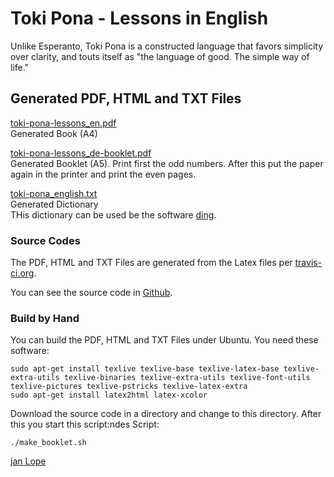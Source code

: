 # Toki Pona - Lessons in English
Unlike Esperanto, Toki Pona is a constructed language that favors simplicity over clarity, and touts itself as "the language of good. The simple way of life." 


## Generated PDF, HTML and TXT Files


[toki-pona-lessons_en.pdf](https://github.com/jan-Lope/Toki_Pona_lessons_English/blob/gh-pages/toki-pona-lessons_en.pdf)  
Generated Book (A4)  

[toki-pona-lessons_de-booklet.pdf](https://github.com/jan-Lope/Toki_Pona_lessons_English/blob/gh-pages/toki-pona-lessons_en-booklet.pdf)  
Generated Booklet (A5). 
Print first the odd numbers. After this put the paper again in the printer and print the even pages.

[toki-pona_english.txt](https://github.com/jan-Lope/Toki_Pona_lessons_English/blob/gh-pages/toki-pona_english.txt)  
Generated Dictionary  
THis dictionary can be used be the software [ding](http://www-user.tu-chemnitz.de/~fri/ding/).


### Source Codes

The PDF, HTML and TXT Files are generated from the Latex files per [travis-ci.org](https://travis-ci.org/jan-Lope/Toki_Pona_lessons_English).

You can see the source code in [Github](https://github.com/jan-Lope/Toki_Pona_lessons_English).

### Build by Hand

You can build the PDF, HTML and TXT Files under Ubuntu. You need these software:


    sudo apt-get install texlive texlive-base texlive-latex-base texlive-extra-utils texlive-binaries texlive-extra-utils texlive-font-utils texlive-pictures texlive-pstricks texlive-latex-extra 
    sudo apt-get install latex2html latex-xcolor


Download the source code in a directory and change to this directory. After this you start this script:ndes Script:


    ./make_booklet.sh




[jan Lope](https://jan-lope.github.io)
